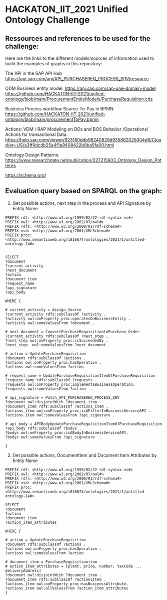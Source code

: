 # HACKATON_IIT_2021 Unified Ontology Challenge
## Ressources and references to be used for the challenge:

Here are the links to the different models/sources of information used to build the examples of graphs in this repository:
 
The API in the SAP API Hub
https://api.sap.com/api/API_PURCHASEREQ_PROCESS_SRV/resource
 
ODM Business entity model:
https://api.sap.com/sap-one-domain-model
https://github.com/HACKATON-IIT-2021/unified-ontology/blob/main/ProcurementEntityModels/PurchaseRequisition.cds

Business Process workflow Source-To-Pay in BPMN:
https://github.com/HACKATON-IIT-2021/unified-ontology/blob/main/procurementToPay.bpmn
 
Actions:
VDM / RAP Modeling on BOs and BOS Behavior /Operations/ Actions for transactional Data.
https://help.sap.com/viewer/923180ddb98240829d935862025004d6/Cloud/en-US/a3ff9dcdb25a4f1a9408422b8ba5fa00.html

Ontology Design Patterns:
https://www.researchgate.net/publication/227215903_Ontology_Design_Patterns

https://schema.org/
 
## Evaluation query based on SPARQL on the graph:

1. Get possible actions, next step in the process and API Signature by Entity Name

```sparql
PREFIX rdf: <http://www.w3.org/1999/02/22-rdf-syntax-ns#>
PREFIX owl: <http://www.w3.org/2002/07/owl#>
PREFIX rdfs: <http://www.w3.org/2000/01/rdf-schema#>
PREFIX xsd: <http://www.w3.org/2001/XMLSchema#>
PREFIX proc: <http://www.semanticweb.org/i816674/ontologies/2021/1/untitled-ontology-14#>


SELECT 
?document 
?current_activity 
?next_document 
?action 
?document_item 
?request_name  
?api_signature
?api_body

WHERE {  

# current_activity = Assign_Source
?current_activity rdfs:subClassOf ?activity .
?activity owl:onProperty proc:operatesOnBusinessEntity .
?activity owl:someValuesFrom ?document .  

# next_document = ConvertPurchaseRequisitiontoPurchase_Order
?current_activity rdfs:subClassOf ?next_step .
?next_step owl:onProperty proc:isSucceededBy .
?next_step  owl:someValuesFrom ?next_document .
                 
# action = UpdatePurchaseRequisition
?document rdfs:subClassOf ?actions .
?actions owl:onProperty proc:hasOperation .
?actions owl:someValuesFrom ?action .

# request_name = UpdatePurchaseRequisitionItemOfPurchaseRequisition
?request_name rdfs:subClassOf ?requests .
?requests owl:onProperty proc:implementsBusinessOperation.
?requests owl:someValuesFrom ?action  .

# api_signature = Patch_API_PURCHASEREQ_PROCESS_SRV
?document owl:disjointWith ?document_item .
?document_item rdfs:subClassOf ?actions_item .
?actions_item owl:onProperty proc:isAFilterInBusinessServiceAPI .
?actions_item owl:someValuesFrom ?api_signature .

# api_body = APIBodyUpdatePurchaseRequisitionItemOfPurchaseRequisition
?api_body rdfs:subClassOf ?bodys .
?bodys owl:onProperty proc:isABodyInBusinessServiceAPI.
?bodys owl:someValuesFrom ?api_signature  .

}
```
2. Get possible actions, DocumentItem and Document Item Attributes by Entity Name

```sparql
PREFIX rdf: <http://www.w3.org/1999/02/22-rdf-syntax-ns#>
PREFIX owl: <http://www.w3.org/2002/07/owl#>
PREFIX rdfs: <http://www.w3.org/2000/01/rdf-schema#>
PREFIX xsd: <http://www.w3.org/2001/XMLSchema#>
PREFIX proc: <http://www.semanticweb.org/i816674/ontologies/2021/1/untitled-ontology-14#>

SELECT 
?document
?action
?document_item
?action_item_attributes

WHERE {  

# action = UpdatePurchaseRequisition                               
?document rdfs:subClassOf ?actions .
?actions owl:onProperty proc:hasOperation .
?actions owl:someValuesFrom ?action  .

# document_item = PurchaseRequisitionitem
# action_item_attributes = [plant, price, number, taxCode ... deliveryAddress] 
?document owl:disjointWith ?document_item .
?document_item rdfs:subClassOf ?actionsItem .
?actions_item owl:onProperty proc:hasBusinessAttribute.
?actions_item owl:allValuesFrom ?action_item_attributes 
}
```
